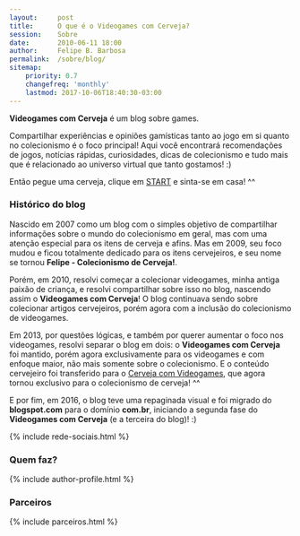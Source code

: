 ```yaml
---
layout:     post
title:      O que é o Videogames com Cerveja?
session:    Sobre
date:       2010-06-11 18:00
author:     Felipe B. Barbosa
permalink:  /sobre/blog/
sitemap:
    priority: 0.7
    changefreq: 'monthly'
    lastmod: 2017-10-06T18:40:30-03:00
---
```


**Videogames com Cerveja** é um blog sobre games.

Compartilhar experiências e opiniões gamísticas tanto ao jogo em si quanto no colecionismo é o foco principal! Aqui você encontrará recomendações de jogos, notícias rápidas, curiosidades, dicas de colecionismo e tudo mais que é relacionado ao universo virtual que tanto gostamos! :)

Então pegue uma cerveja, clique em [START](/) e sinta-se em casa! ^^

### Histórico do blog

Nascido em 2007 como um blog com o simples objetivo de compartilhar informações sobre o mundo do colecionismo em geral, mas com uma atenção especial para os itens de cerveja e afins. Mas em 2009, seu foco mudou e ficou totalmente dedicado para os itens cervejeiros, e seu nome se tornou **Felipe - Colecionismo de Cerveja!**.

Porém, em 2010, resolvi começar a colecionar videogames, minha antiga paixão de criança, e resolvi compartilhar sobre isso no blog, nascendo assim o **Videogames com Cerveja**! O blog continuava sendo sobre colecionar artigos cervejeiros, porém agora com a inclusão do colecionismo de videogames.

Em 2013, por questões lógicas, e também por querer aumentar o foco nos videogames, resolvi separar o blog em dois: o **Videogames com Cerveja** foi mantido, porém agora exclusivamente para os videogames e com enfoque maior, não mais somente sobre o colecionismo. E o conteúdo cervejeiro foi transferido para o [Cerveja com Videogames](http://cervejacomvideogames.blogspot.com.br/), que agora tornou exclusivo para o colecionismo de cerveja! ^^

E por fim, em 2016, o blog teve uma repaginada visual e foi migrado do __blogspot.com__ para o domínio __com.br__, iniciando a segunda fase do **Videogames com Cerveja** (e a terceira do blog)! :)

{% include rede-sociais.html %}

### Quem faz?

{% include author-profile.html %}

### Parceiros

{% include parceiros.html %}
